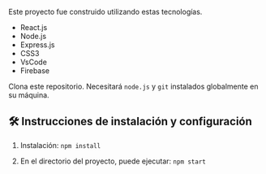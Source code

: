 Este proyecto fue construido utilizando estas tecnologías.

- React.js
- Node.js
- Express.js
- CSS3
- VsCode
- Firebase

Clona este repositorio. Necesitará `node.js` y `git` instalados globalmente en su máquina.

## 🛠 Instrucciones de instalación y configuración

1. Instalación: `npm install`

2. En el directorio del proyecto, puede ejecutar: `npm start`

